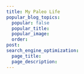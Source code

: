 ```yaml
---
title: My Paleo Life
popular_blog_topics:
  popular: false
  popular_title:
  popular_image:
  order:
post:
search_engine_optimization:
  page_title:
  page_description:
---
```

